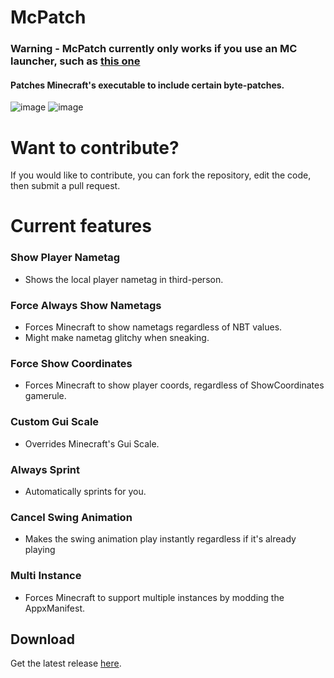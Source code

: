 # McPatch
### Warning - McPatch currently only works if you use an MC launcher, such as <a href="https://github.com/MCMrARM/mc-w10-version-launcher/releases/latest">this one</a>
#### Patches Minecraft's executable to include certain byte-patches. 

![image](https://user-images.githubusercontent.com/95504366/215901737-a00e5227-cff2-47a0-830b-a73e7d1fac10.png)
![image](https://user-images.githubusercontent.com/95504366/215904512-ae694ce8-40dc-4016-b0bc-e75b42726285.png)
# Want to contribute?
If you would like to contribute, you can fork the repository, edit the code, then submit a pull request.

# Current features

### Show Player Nametag 
- Shows the local player nametag in third-person.
### Force Always Show Nametags
- Forces Minecraft to show nametags regardless of NBT values.
- Might make nametag glitchy when sneaking.
### Force Show Coordinates
- Forces Minecraft to show player coords, regardless of ShowCoordinates gamerule.
### Custom Gui Scale
- Overrides Minecraft's Gui Scale.
### Always Sprint 
- Automatically sprints for you.
### Cancel Swing Animation 
- Makes the swing animation play instantly regardless if it's already playing
### Multi Instance 
- Forces Minecraft to support multiple instances by modding the AppxManifest.

## Download
Get the latest release <a href="https://github.com/VastraKai/McPatch/releases/latest/download/McPatch.exe">here</a>.
